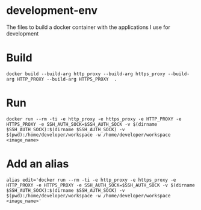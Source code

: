 # development-env
The files to build a docker container with the applications I use for development

# Build
```
docker build --build-arg http_proxy --build-arg https_proxy --build-arg HTTP_PROXY --build-arg HTTPS_PROXY  .
```

# Run
```
docker run --rm -ti -e http_proxy -e https_proxy -e HTTP_PROXY -e HTTPS_PROXY -e SSH_AUTH_SOCK=$SSH_AUTH_SOCK -v $(dirname $SSH_AUTH_SOCK):$(dirname $SSH_AUTH_SOCK) -v $(pwd):/home/developer/workspace -w /home/developer/workspace <image_name>
```

# Add an alias
```
alias edit='docker run --rm -ti -e http_proxy -e https_proxy -e HTTP_PROXY -e HTTPS_PROXY -e SSH_AUTH_SOCK=$SSH_AUTH_SOCK -v $(dirname $SSH_AUTH_SOCK):$(dirname $SSH_AUTH_SOCK) -v $(pwd):/home/developer/workspace -w /home/developer/workspace <image_name>'
```
